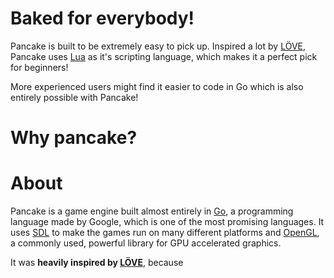 # Baked for everybody!

Pancake is built to be extremely easy to pick up. Inspired a lot by [LÖVE](https://love2d.org/), Pancake uses [Lua](https://www.lua.org/) as it's scripting language, which makes it a perfect pick for beginners!

More experienced users might find it easier to code in Go which is also entirely possible with Pancake!

# Why pancake?



# About

Pancake is a game engine built almost entirely in [Go](https://golang.org/), a programming language made by Google, which is one of the most promising languages. It uses [SDL](https://www.libsdl.org/) to make the games run on many different platforms and [OpenGL](https://www.opengl.org/), a commonly used, powerful library for GPU accelerated graphics.

It was **heavily inspired by [LÖVE](https://love2d.org/)**, because 
